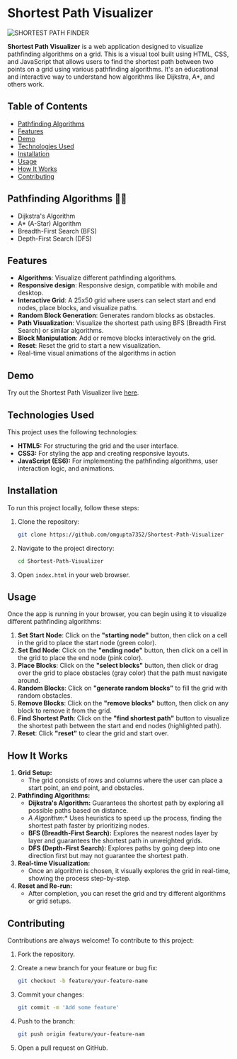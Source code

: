 # Shortest Path Visualizer

![SHORTEST PATH FINDER](pathfinder.png)

**Shortest Path  Visualizer** is a web application designed to visualize pathfinding algorithms on a grid. This is a visual tool built using HTML, CSS, and JavaScript that allows users to find the shortest path between two points on a grid using various pathfinding algorithms. It's an educational and interactive way to understand how algorithms like Dijkstra, A*, and others work.

## Table of Contents
- [Pathfinding Algorithms](#pathfinding-algorithms)
- [Features](#features)
- [Demo](#demo)
- [Technologies Used](#technologies-used)
- [Installation](#installation)
- [Usage](#usage)
- [How It Works](#how-it-works)
- [Contributing](#contributing)

## Pathfinding Algorithms :technologist:

- Dijkstra's Algorithm
- A* (A-Star) Algorithm
- Breadth-First Search (BFS)
- Depth-First Search (DFS)

## Features

- **Algorithms**: Visualize different pathfinding algorithms.
- **Responsive design**: Responsive design, compatible with mobile and desktop.
- **Interactive Grid**: A 25x50 grid where users can select start and end nodes, place blocks, and visualize paths.
- **Random Block Generation**: Generates random blocks as obstacles.
- **Path Visualization**: Visualize the shortest path using BFS (Breadth First Search) or similar algorithms.
- **Block Manipulation**: Add or remove blocks interactively on the grid.
- **Reset**: Reset the grid to start a new visualization.
- Real-time visual animations of the algorithms in action

## Demo

Try out the Shortest Path Visualizer live [here](https://shortestpathvisual.netlify.app/).

## Technologies Used

This project uses the following technologies:

- **HTML5:** For structuring the grid and the user interface.
- **CSS3:** For styling the app and creating responsive layouts.
- **JavaScript (ES6):** For implementing the pathfinding algorithms, user interaction logic, and animations.

## Installation

To run this project locally, follow these steps:

1. Clone the repository:

    ```bash
    git clone https://github.com/omgupta7352/Shortest-Path-Visualizer
    ```

2. Navigate to the project directory:

    ```bash
    cd Shortest-Path-Visualizer
    ```

3. Open `index.html` in your web browser.

## Usage

Once the app is running in your browser, you can begin using it to visualize different pathfinding algorithms:

1. **Set Start Node**: Click on the **"starting node"** button, then click on a cell in the grid to place the start node (green color).
2. **Set End Node**: Click on the **"ending node"** button, then click on a cell in the grid to place the end node (pink color).
3. **Place Blocks**: Click on the **"select blocks"** button, then click or drag over the grid to place obstacles (gray color) that the path must navigate around.
4. **Random Blocks**: Click on **"generate random blocks"** to fill the grid with random obstacles.
5. **Remove Blocks**: Click on the **"remove blocks"** button, then click on any block to remove it from the grid.
7. **Find Shortest Path**: Click on the **"find shortest path"** button to visualize the shortest path between the start and end nodes (highlighted path).
8. **Reset**: Click **"reset"** to clear the grid and start over.

## How It Works

1. **Grid Setup:** 
   - The grid consists of rows and columns where the user can place a start point, an end point, and obstacles.
2. **Pathfinding Algorithms:**
   - **Dijkstra's Algorithm:** Guarantees the shortest path by exploring all possible paths based on distance.
   - **A* Algorithm:** Uses heuristics to speed up the process, finding the shortest path faster by prioritizing nodes.
   - **BFS (Breadth-First Search):** Explores the nearest nodes layer by layer and guarantees the shortest path in unweighted grids.
   - **DFS (Depth-First Search):** Explores paths by going deep into one direction first but may not guarantee the shortest path.
3. **Real-time Visualization:**
   - Once an algorithm is chosen, it visually explores the grid in real-time, showing the process step-by-step.
4. **Reset and Re-run:** 
   - After completion, you can reset the grid and try different algorithms or grid setups.

## Contributing

Contributions are always welcome! To contribute to this project:

1. Fork the repository.
2. Create a new branch for your feature or bug fix:

    ```bash
    git checkout -b feature/your-feature-name
    ```

3. Commit your changes:

    ```bash
    git commit -m 'Add some feature'
    ```

4. Push to the branch:

    ```bash
    git push origin feature/your-feature-nam
    
5. Open a pull request on GitHub.
